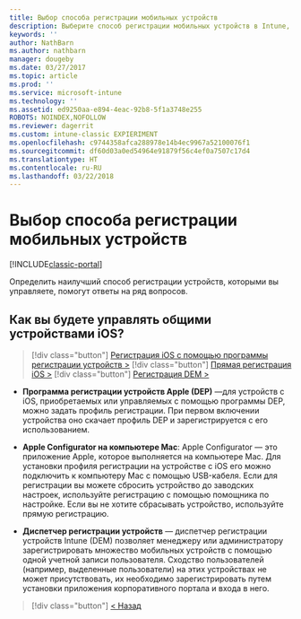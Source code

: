 ```yaml
---
title: Выбор способа регистрации мобильных устройств
description: Выберите способ регистрации мобильных устройств в Intune, ответив на несколько простых вопросов.
keywords: ''
author: NathBarn
ms.author: nathbarn
manager: dougeby
ms.date: 03/27/2017
ms.topic: article
ms.prod: ''
ms.service: microsoft-intune
ms.technology: ''
ms.assetid: ed9250aa-e894-4eac-92b8-5f1a3748e255
ROBOTS: NOINDEX,NOFOLLOW
ms.reviewer: dagerrit
ms.custom: intune-classic EXPIERIMENT
ms.openlocfilehash: c9744358afca288978e14b4ec9967a52100076f1
ms.sourcegitcommit: df60d03a0ed54964e91879f56c4ef0a7507c17d4
ms.translationtype: HT
ms.contentlocale: ru-RU
ms.lasthandoff: 03/22/2018
---
```

# <a name="choose-how-to-enroll-mobile-devices"></a>Выбор способа регистрации мобильных устройств

[!INCLUDE[classic-portal](../includes/classic-portal.md)]

Определить наилучший способ регистрации устройств, которыми вы управляете, помогут ответы на ряд вопросов.

## <a name="how-will-you-manage-shared-ios-devices"></a>**Как вы будете управлять общими устройствами iOS?**

> [!div class="button"]
[Регистрация iOS с помощью программы регистрации устройств >](/intune-classic/deploy-use/ios-device-enrollment-program-in-microsoft-intune)
> [!div class="button"]
[Прямая регистрация iOS >](/intune-classic/deploy-use/ios-direct-enrollment-in-microsoft-intune)
> [!div class="button"]
[Регистрация DEM >](/intune-classic/deploy-use/enroll-corporate-owned-devices-with-the-device-enrollment-manager-in-microsoft-intune)

  - **Программа регистрации устройств Apple (DEP)** —для устройств с iOS, приобретаемых или управляемых с помощью программы DEP, можно задать профиль регистрации. При первом включении устройства оно скачает профиль DEP и зарегистрируется с его использованием.

  - **Apple Configurator на компьютере Mac**: Apple Configurator — это приложение Apple, которое выполняется на компьютере Mac. Для установки профиля регистрации на устройстве с iOS его можно подключить к компьютеру Mac с помощью USB-кабеля. Если для регистрации вы можете сбросить устройство до заводских настроек, используйте регистрацию с помощью помощника по настройке. Если вы не хотите сбрасывать устройство, используйте прямую регистрацию.

  - **Диспетчер регистрации устройств** — диспетчер регистрации устройств Intune (DEM) позволяет менеджеру или администратору зарегистрировать множество мобильных устройств с помощью одной учетной записи пользователя. Сходство пользователей (например, выделенные пользователи) на этих устройствах не может присутствовать, их необходимо зарегистрировать путем установки приложения корпоративного портала и входа в него.

> [!div class="button"]
[< Назад](choose-how-to-enroll-devices3.md)

